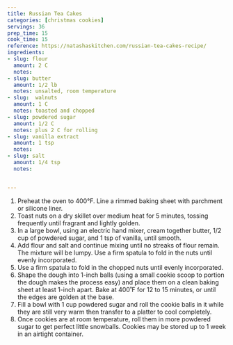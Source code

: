```yaml
---
title: Russian Tea Cakes
categories: [christmas cookies]
servings: 36
prep_time: 15
cook_time: 15
reference: https://natashaskitchen.com/russian-tea-cakes-recipe/
ingredients:
- slug: flour
  amount: 2 C
  notes:
- slug: butter
  amount: 1/2 lb
  notes: unsalted, room temperature
- slug:  walnuts
  amount: 1 C
  notes: toasted and chopped
- slug: powdered sugar
  amount: 1/2 C
  notes: plus 2 C for rolling
- slug: vanilla extract
  amount: 1 tsp
  notes:
- slug: salt
  amount: 1/4 tsp
  notes:


---
```


1.  Preheat the oven to 400°F. Line a rimmed baking sheet with parchment or silicone liner.
2. Toast nuts on a dry skillet over medium heat for 5 minutes, tossing frequently until fragrant and lightly golden.
3. In a large bowl, using an electric hand mixer, cream together butter, 1/2 cup of powdered sugar, and 1 tsp of vanilla, until smooth.
4. Add flour and salt and continue mixing until no streaks of flour remain. The mixture will be lumpy. Use a firm spatula to fold in the nuts until evenly incorporated.
5. Use a firm spatula to fold in the chopped nuts until evenly incorporated.
6. Shape the dough into 1-inch balls (using a small cookie scoop to portion the dough makes the process easy) and place them on a clean baking sheet at least 1-inch apart. Bake at 400˚F for 12 to 15 minutes, or until the edges are golden at the base.
7. Fill a bowl with 1 cup powdered sugar and roll the cookie balls in it while they are still very warm then transfer to a platter to cool completely.
8. Once cookies are at room temperature, roll them in more powdered sugar to get perfect little snowballs. Cookies may be stored up to 1 week in an airtight container.